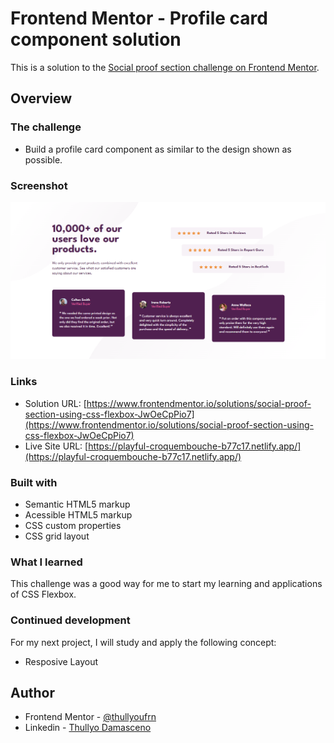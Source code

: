 # Frontend Mentor - Profile card component solution

This is a solution to the [Social proof section challenge on Frontend Mentor](https://www.frontendmentor.io/challenges/social-proof-section-6e0qTv_bA/hub/social-proof-section-using-css-flexbox-JwOeCpPio7).

## Overview

### The challenge

- Build a profile card component as similar to the design shown as possible.

### Screenshot

![Screenshot](./design/print-social-proof-section.png)

### Links

- Solution URL: [https://www.frontendmentor.io/solutions/social-proof-section-using-css-flexbox-JwOeCpPio7](https://www.frontendmentor.io/solutions/social-proof-section-using-css-flexbox-JwOeCpPio7)
- Live Site URL: [https://playful-croquembouche-b77c17.netlify.app/](https://playful-croquembouche-b77c17.netlify.app/)

### Built with

- Semantic HTML5 markup
- Acessible HTML5 markup
- CSS custom properties
- CSS grid layout

### What I learned

This challenge was a good way for me to start my learning and applications of CSS Flexbox.

### Continued development

For my next project, I will study and apply the following concept:

- Resposive Layout

## Author

- Frontend Mentor - [@thullyoufrn](https://www.frontendmentor.io/profile/thullyoufrn)
- Linkedin - [Thullyo Damasceno](https://www.linkedin.com/in/thullyo-damasceno-375083231)
